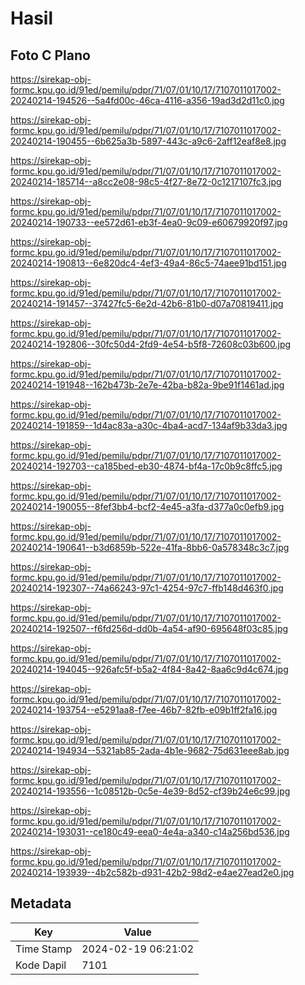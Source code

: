 # Hasil

## Foto C Plano

https://sirekap-obj-formc.kpu.go.id/91ed/pemilu/pdpr/71/07/01/10/17/7107011017002-20240214-194526--5a4fd00c-46ca-4116-a356-19ad3d2d11c0.jpg

https://sirekap-obj-formc.kpu.go.id/91ed/pemilu/pdpr/71/07/01/10/17/7107011017002-20240214-190455--6b625a3b-5897-443c-a9c6-2aff12eaf8e8.jpg

https://sirekap-obj-formc.kpu.go.id/91ed/pemilu/pdpr/71/07/01/10/17/7107011017002-20240214-185714--a8cc2e08-98c5-4f27-8e72-0c1217107fc3.jpg

https://sirekap-obj-formc.kpu.go.id/91ed/pemilu/pdpr/71/07/01/10/17/7107011017002-20240214-190733--ee572d61-eb3f-4ea0-9c09-e60679920f97.jpg

https://sirekap-obj-formc.kpu.go.id/91ed/pemilu/pdpr/71/07/01/10/17/7107011017002-20240214-190813--6e820dc4-4ef3-49a4-86c5-74aee91bd151.jpg

https://sirekap-obj-formc.kpu.go.id/91ed/pemilu/pdpr/71/07/01/10/17/7107011017002-20240214-191457--37427fc5-6e2d-42b6-81b0-d07a70819411.jpg

https://sirekap-obj-formc.kpu.go.id/91ed/pemilu/pdpr/71/07/01/10/17/7107011017002-20240214-192806--30fc50d4-2fd9-4e54-b5f8-72608c03b600.jpg

https://sirekap-obj-formc.kpu.go.id/91ed/pemilu/pdpr/71/07/01/10/17/7107011017002-20240214-191948--162b473b-2e7e-42ba-b82a-9be91f1461ad.jpg

https://sirekap-obj-formc.kpu.go.id/91ed/pemilu/pdpr/71/07/01/10/17/7107011017002-20240214-191859--1d4ac83a-a30c-4ba4-acd7-134af9b33da3.jpg

https://sirekap-obj-formc.kpu.go.id/91ed/pemilu/pdpr/71/07/01/10/17/7107011017002-20240214-192703--ca185bed-eb30-4874-bf4a-17c0b9c8ffc5.jpg

https://sirekap-obj-formc.kpu.go.id/91ed/pemilu/pdpr/71/07/01/10/17/7107011017002-20240214-190055--8fef3bb4-bcf2-4e45-a3fa-d377a0c0efb9.jpg

https://sirekap-obj-formc.kpu.go.id/91ed/pemilu/pdpr/71/07/01/10/17/7107011017002-20240214-190641--b3d6859b-522e-41fa-8bb6-0a578348c3c7.jpg

https://sirekap-obj-formc.kpu.go.id/91ed/pemilu/pdpr/71/07/01/10/17/7107011017002-20240214-192307--74a66243-97c1-4254-97c7-ffb148d463f0.jpg

https://sirekap-obj-formc.kpu.go.id/91ed/pemilu/pdpr/71/07/01/10/17/7107011017002-20240214-192507--f6fd256d-dd0b-4a54-af90-695648f03c85.jpg

https://sirekap-obj-formc.kpu.go.id/91ed/pemilu/pdpr/71/07/01/10/17/7107011017002-20240214-194045--926afc5f-b5a2-4f84-8a42-8aa6c9d4c674.jpg

https://sirekap-obj-formc.kpu.go.id/91ed/pemilu/pdpr/71/07/01/10/17/7107011017002-20240214-193754--e5291aa8-f7ee-46b7-82fb-e09b1ff2fa16.jpg

https://sirekap-obj-formc.kpu.go.id/91ed/pemilu/pdpr/71/07/01/10/17/7107011017002-20240214-194934--5321ab85-2ada-4b1e-9682-75d631eee8ab.jpg

https://sirekap-obj-formc.kpu.go.id/91ed/pemilu/pdpr/71/07/01/10/17/7107011017002-20240214-193556--1c08512b-0c5e-4e39-8d52-cf39b24e6c99.jpg

https://sirekap-obj-formc.kpu.go.id/91ed/pemilu/pdpr/71/07/01/10/17/7107011017002-20240214-193031--ce180c49-eea0-4e4a-a340-c14a256bd536.jpg

https://sirekap-obj-formc.kpu.go.id/91ed/pemilu/pdpr/71/07/01/10/17/7107011017002-20240214-193939--4b2c582b-d931-42b2-98d2-e4ae27ead2e0.jpg


## Metadata

| Key        | Value               |
| ---------- | ------------------- |
| Time Stamp | 2024-02-19 06:21:02 |
| Kode Dapil | 7101                |



